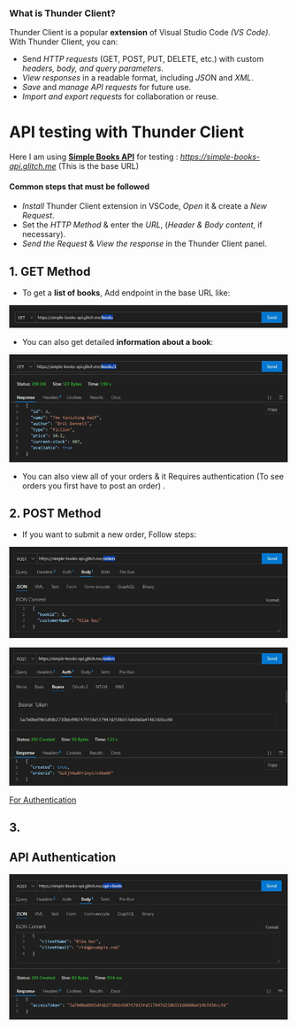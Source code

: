 ### What is Thunder Client?
Thunder Client is a popular **extension** of Visual Studio Code *(VS Code)*. With Thunder Client, you can:

* Send *HTTP requests* (GET, POST, PUT, DELETE, etc.) with custom *headers, body, and query parameters*.
* *View responses* in a readable format, including *JSO*N and *XML*.
* *Save* and *manage API requests* for future use.
* *Import and export requests* for collaboration or reuse.

# API testing with Thunder Client
Here I am using **[Simple Books API](https://github.com/vdespa/introduction-to-postman-course/blob/main/simple-books-api.md)** for testing : *https://simple-books-api.glitch.me* (This is the base URL)

#### Common steps that must be followed
* *Install* Thunder Client extension in VSCode, *Open* it & create a *New Request*.
* Set the *HTTP Method* & enter the *URL*, (*Header & Body content*, if necessary).
* *Send the Request* & *View the response* in the Thunder Client panel.

## 1. GET Method
* To get a **list of books**, Add endpoint in the base URL like:

![App Screenshot](/step17_api/00_api-testing_thunder-client/public/api_1.jpg)

* You can also get detailed **information about a book**:

![App Screenshot](/step17_api/00_api-testing_thunder-client/public/api_2.jpg)

* You can also view all of your orders & it Requires authentication (To see orders you first have to post an order) .




## 2. POST Method
* If you want to submit a new order, Follow steps:

![App Screenshot](/step17_api/00_api-testing_thunder-client/public/api_3.jpg)

![App Screenshot](/step17_api/00_api-testing_thunder-client/public/api_4.jpg)

[For Authentication](/step17_api/00_api-testing_thunder-client/README.md#api-authentication)

## 3. 

## API Authentication

![App Screenshot](/step17_api/00_api-testing_thunder-client/public/api_5.jpg)